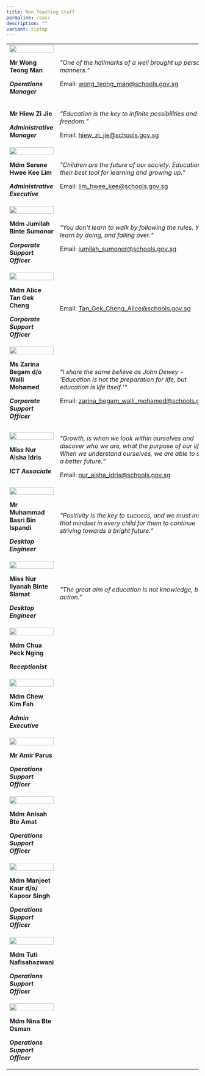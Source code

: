 ```yaml
---
title: Non Teaching Staff
permalink: /eas/
description: ""
variant: tiptap
---
```

<table style="minWidth: 50px">
<colgroup>
<col>
<col>
</colgroup>
<tbody>
<tr>
<td rowspan="1" colspan="1">
<div class="isomer-image-wrapper">
<img style="width: 100%;" height="auto" width="100%" src="/images/eas1.jpg">
</div>
<p><strong>Mr Wong Teong Man</strong>
</p>
<p><strong><em>Operations Manager</em></strong>
</p>
</td>
<td rowspan="1" colspan="1">
<p><em>"One of the hallmarks of a well brought up person is manners."</em>
</p>
<p>Email:&nbsp;<a href="mailto:wong_teong_man@schools.gov.sg" rel="noopener noreferrer nofollow" target="_blank">wong_teong_man@schools.gov.sg</a>
</p>
</td>
</tr>
<tr>
<td rowspan="1" colspan="1">
<p><strong>Mr Hiew Zi Jie</strong>
</p>
<p><strong><em>Administrative Manager</em></strong>
</p>
</td>
<td rowspan="1" colspan="1">
<p><em>"Education is the key to infinite possibilities and freedom."</em>
</p>
<p>Email:&nbsp;<a href="mailto:hiew_zi_jie@schools.gov.sg" rel="noopener noreferrer nofollow" target="_blank">hiew_zi_jie@schools.gov.sg</a>
</p>
</td>
</tr>
<tr>
<td rowspan="1" colspan="1">
<div class="isomer-image-wrapper">
<img style="width: 100%;" height="auto" width="100%" src="/images/eas3.jpg">
</div>
<p><strong>Mdm Serene Hwee Kee Lim</strong>
</p>
<p><strong><em>Administrative Executive</em></strong>
</p>
</td>
<td rowspan="1" colspan="1">
<p><em>"Children are the future of our society. Education is their best tool for learning and growing up."</em>
</p>
<p>Email:&nbsp;<a href="mailto:lim_hwee_kee@schools.gov.sg" rel="noopener noreferrer nofollow" target="_blank">lim_hwee_kee@schools.gov.sg</a>
</p>
</td>
</tr>
<tr>
<td rowspan="1" colspan="1">
<div class="isomer-image-wrapper">
<img style="width: 100%;" height="auto" width="100%" src="/images/eas4.jpg">
</div>
<p><strong>Mdm Jumilah Binte Sumonor</strong>
</p>
<p><strong><em>Corporate Support Officer</em></strong>
</p>
</td>
<td rowspan="1" colspan="1">
<p><em>"You don't learn to walk by following the rules. You learn by doing, and falling over."</em>
</p>
<p>Email:&nbsp;<a href="mailto:jumilah_sumonor@schools.gov.sg" rel="noopener noreferrer nofollow" target="_blank">jumilah_sumonor@schools.gov.sg</a>
</p>
</td>
</tr>
<tr>
<td rowspan="1" colspan="1">
<div class="isomer-image-wrapper">
<img style="width: 100%;" height="auto" width="100%" src="/images/ALICE.jpg">
</div>
<p><strong>Mdm Alice Tan Gek Cheng</strong>
</p>
<p><strong><em>Corporate Support Officer</em></strong>
</p>
</td>
<td rowspan="1" colspan="1">
<p></p>
<p>Email:&nbsp;<a href="mailto:Tan_Gek_Cheng_Alice@schools.gov.sg" rel="noopener noreferrer nofollow" target="_blank">Tan_Gek_Cheng_Alice@schools.gov.sg</a>
</p>
</td>
</tr>
<tr>
<td rowspan="1" colspan="1">
<div class="isomer-image-wrapper">
<img style="width: 100%;" height="auto" width="100%" src="/images/eas6.jpg">
</div>
<p><strong>Ms Zarina Begam d/o Walli Mohamed</strong>
</p>
<p><strong><em>Corporate Support Officer</em></strong>
</p>
</td>
<td rowspan="1" colspan="1">
<p><em>"I share the same believe as John Dewey - 'Education is not the preparation for life, but education is life itself.'"</em>
</p>
<p>Email:&nbsp;<a href="mailto:zarina_begam_walli_mohamed@schools.gov.sg" rel="noopener noreferrer nofollow" target="_blank">zarina_begam_walli_mohamed@schools.gov.sg</a>
</p>
</td>
</tr>
<tr>
<td rowspan="1" colspan="1">
<div class="isomer-image-wrapper">
<img style="width: 100%;" height="auto" width="100%" src="/images/eas7.jpg">
</div>
<p><strong>Miss Nur Aisha Idris</strong>
</p>
<p><strong><em>ICT Associate</em></strong>
</p>
</td>
<td rowspan="1" colspan="1">
<p><em>"Growth, is when we look within ourselves and discover who we are, what the purpose of our life. When we understand ourselves, we are able to shape a better future."</em>
</p>
<p>Email:&nbsp;<a href="mailto:nur_aisha_idris@schools.gov.sg" rel="noopener noreferrer nofollow" target="_blank">nur_aisha_idris@schools.gov.sg</a>
</p>
</td>
</tr>
<tr>
<td rowspan="1" colspan="1">
<div class="isomer-image-wrapper">
<img style="width: 100%;" height="auto" width="100%" src="/images/eas8.jpg">
</div>
<p><strong>Mr Muhammad Basri Bin Ispandi</strong>
</p>
<p><strong><em>Desktop Engineer</em></strong>
</p>
</td>
<td rowspan="1" colspan="1">
<p><em>"Positivity is the key to success, and we must instill that mindset in every child for them to continue striving towards a bright future."</em>
</p>
</td>
</tr>
<tr>
<td rowspan="1" colspan="1">
<div class="isomer-image-wrapper">
<img style="width: 100%;" height="auto" width="100%" src="/images/eas9.jpg">
</div>
<p><strong>Miss Nur Ilyanah Binte Slamat</strong>
</p>
<p><strong><em>Desktop Engineer</em></strong>
</p>
</td>
<td rowspan="1" colspan="1">
<p><em>"The great aim of education is not knowledge, but action."</em>
</p>
</td>
</tr>
<tr>
<td rowspan="1" colspan="1">
<div class="isomer-image-wrapper">
<img style="width: 100%;" height="auto" width="100%" src="/images/eas10.jpg">
</div>
<p><strong>Mdm Chua Peck Nging</strong>
</p>
<p><strong><em>Receptionist</em></strong>
</p>
</td>
<td rowspan="1" colspan="1">
<p></p>
</td>
</tr>
<tr>
<td rowspan="1" colspan="1">
<div class="isomer-image-wrapper">
<img style="width: 100%;" height="auto" width="100%" src="/images/KIM FAH.jpg">
</div>
<p><strong>Mdm Chew Kim Fah</strong>
</p>
<p><strong><em>Admin Executive</em></strong>
</p>
</td>
<td rowspan="1" colspan="1">
<p></p>
</td>
</tr>
<tr>
<td rowspan="1" colspan="1">
<div class="isomer-image-wrapper">
<img style="width: 100%;" height="auto" width="100%" src="/images/eas12.jpg">
</div>
<p><strong>Mr Amir Parus</strong>
</p>
<p><strong><em>Operations Support Officer</em></strong>
</p>
</td>
<td rowspan="1" colspan="1">
<p></p>
</td>
</tr>
<tr>
<td rowspan="1" colspan="1">
<div class="isomer-image-wrapper">
<img style="width: 100%;" height="auto" width="100%" src="/images/eas13.jpg">
</div>
<p><strong>Mdm Anisah Bte Amat</strong>
</p>
<p><strong><em>Operations Support Officer</em></strong>
</p>
</td>
<td rowspan="1" colspan="1">
<p></p>
</td>
</tr>
<tr>
<td rowspan="1" colspan="1">
<div class="isomer-image-wrapper">
<img style="width: 100%;" height="auto" width="100%" src="/images/eas14.jpg">
</div>
<p><strong>Mdm Manjeet Kaur d/o/ Kapoor Singh</strong>
</p>
<p><strong><em>Operations Support Officer</em></strong>
</p>
</td>
<td rowspan="1" colspan="1">
<p></p>
</td>
</tr>
<tr>
<td rowspan="1" colspan="1">
<div class="isomer-image-wrapper">
<img style="width: 100%;" height="auto" width="100%" src="/images/eas15.jpg">
</div>
<p><strong>Mdm Tuti Nafisahazwani</strong>
</p>
<p><strong><em>Operations Support Officer</em></strong>
</p>
</td>
<td rowspan="1" colspan="1">
<p></p>
</td>
</tr>
<tr>
<td rowspan="1" colspan="1">
<div class="isomer-image-wrapper">
<img style="width: 100%;" height="auto" width="100%" src="/images/eas16.jpg">
</div>
<p><strong>Mdm Nina Bte Osman</strong>
</p>
<p><strong><em>Operations Support Officer</em></strong>
</p>
</td>
<td rowspan="1" colspan="1">
<p></p>
</td>
</tr>
</tbody>
</table>
<p></p>